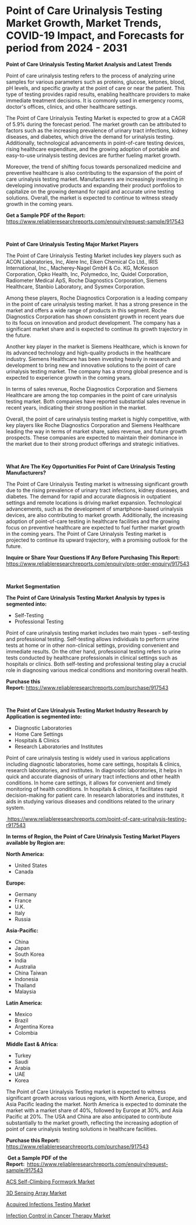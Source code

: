 <p><h1>Point of Care Urinalysis Testing Market Growth, Market Trends, COVID-19 Impact, and Forecasts for period from 2024 - 2031</h1></p><p><strong>Point of Care Urinalysis Testing Market Analysis and Latest Trends</strong></p>
<p><p>Point of care urinalysis testing refers to the process of analyzing urine samples for various parameters such as proteins, glucose, ketones, blood, pH levels, and specific gravity at the point of care or near the patient. This type of testing provides rapid results, enabling healthcare providers to make immediate treatment decisions. It is commonly used in emergency rooms, doctor's offices, clinics, and other healthcare settings.</p><p>The Point of Care Urinalysis Testing Market is expected to grow at a CAGR of 5.9% during the forecast period. The market growth can be attributed to factors such as the increasing prevalence of urinary tract infections, kidney diseases, and diabetes, which drive the demand for urinalysis testing. Additionally, technological advancements in point-of-care testing devices, rising healthcare expenditure, and the growing adoption of portable and easy-to-use urinalysis testing devices are further fueling market growth.</p><p>Moreover, the trend of shifting focus towards personalized medicine and preventive healthcare is also contributing to the expansion of the point of care urinalysis testing market. Manufacturers are increasingly investing in developing innovative products and expanding their product portfolios to capitalize on the growing demand for rapid and accurate urine testing solutions. Overall, the market is expected to continue to witness steady growth in the coming years.</p></p>
<p><strong>Get a Sample PDF of the Report:&nbsp;</strong> <a href="https://www.reliableresearchreports.com/enquiry/request-sample/917543">https://www.reliableresearchreports.com/enquiry/request-sample/917543</a></p>
<p>&nbsp;</p>
<p><strong>Point of Care Urinalysis Testing Major Market Players</strong></p>
<p><p>The Point of Care Urinalysis Testing Market includes key players such as ACON Laboratories, Inc, Alere Inc, Eiken Chemical Co Ltd., IRIS International, Inc., Macherey-Nagel GmbH & Co. KG, McKesson Corporation, Opko Health, Inc, Polymedco, Inc, Quidel Corporation, Radiometer Medical ApS, Roche Diagnostics Corporation, Siemens Healthcare, Stanbio Laboratory, and Sysmex Corporation.</p><p>Among these players, Roche Diagnostics Corporation is a leading company in the point of care urinalysis testing market. It has a strong presence in the market and offers a wide range of products in this segment. Roche Diagnostics Corporation has shown consistent growth in recent years due to its focus on innovation and product development. The company has a significant market share and is expected to continue its growth trajectory in the future.</p><p>Another key player in the market is Siemens Healthcare, which is known for its advanced technology and high-quality products in the healthcare industry. Siemens Healthcare has been investing heavily in research and development to bring new and innovative solutions to the point of care urinalysis testing market. The company has a strong global presence and is expected to experience growth in the coming years.</p><p>In terms of sales revenue, Roche Diagnostics Corporation and Siemens Healthcare are among the top companies in the point of care urinalysis testing market. Both companies have reported substantial sales revenue in recent years, indicating their strong position in the market.</p><p>Overall, the point of care urinalysis testing market is highly competitive, with key players like Roche Diagnostics Corporation and Siemens Healthcare leading the way in terms of market share, sales revenue, and future growth prospects. These companies are expected to maintain their dominance in the market due to their strong product offerings and strategic initiatives.</p></p>
<p>&nbsp;</p>
<p><strong>What Are The Key Opportunities For Point of Care Urinalysis Testing Manufacturers?</strong></p>
<p><p>The Point of Care Urinalysis Testing market is witnessing significant growth due to the rising prevalence of urinary tract infections, kidney diseases, and diabetes. The demand for rapid and accurate diagnosis in outpatient settings and remote locations is driving market expansion. Technological advancements, such as the development of smartphone-based urinalysis devices, are also contributing to market growth. Additionally, the increasing adoption of point-of-care testing in healthcare facilities and the growing focus on preventive healthcare are expected to fuel further market growth in the coming years. The Point of Care Urinalysis Testing market is projected to continue its upward trajectory, with a promising outlook for the future.</p></p>
<p><strong>Inquire or Share Your Questions If Any Before Purchasing This Report:</strong> <a href="https://www.reliableresearchreports.com/enquiry/pre-order-enquiry/917543">https://www.reliableresearchreports.com/enquiry/pre-order-enquiry/917543</a></p>
<p>&nbsp;</p>
<p><strong>Market Segmentation</strong></p>
<p><strong>The Point of Care Urinalysis Testing Market Analysis by types is segmented into:</strong></p>
<p><ul><li>Self-Testing</li><li>Professional Testing</li></ul></p>
<p><p>Point of care urinalysis testing market includes two main types - self-testing and professional testing. Self-testing allows individuals to perform urine tests at home or in other non-clinical settings, providing convenient and immediate results. On the other hand, professional testing refers to urine tests conducted by healthcare professionals in clinical settings such as hospitals or clinics. Both self-testing and professional testing play a crucial role in diagnosing various medical conditions and monitoring overall health.</p></p>
<p><strong>Purchase this Report:&nbsp;</strong><a href="https://www.reliableresearchreports.com/purchase/917543">https://www.reliableresearchreports.com/purchase/917543</a></p>
<p>&nbsp;</p>
<p><strong>The Point of Care Urinalysis Testing Market Industry Research by Application is segmented into:</strong></p>
<p><ul><li>Diagnostic Laboratories</li><li>Home Care Settings</li><li>Hospitals & Clinics</li><li>Research Laboratories and Institutes</li></ul></p>
<p><p>Point of care urinalysis testing is widely used in various applications including diagnostic laboratories, home care settings, hospitals & clinics, research laboratories, and institutes. In diagnostic laboratories, it helps in quick and accurate diagnosis of urinary tract infections and other health conditions. In home care settings, it allows for convenient and timely monitoring of health conditions. In hospitals & clinics, it facilitates rapid decision-making for patient care. In research laboratories and institutes, it aids in studying various diseases and conditions related to the urinary system.</p></p>
<p><a href="https://www.reliableresearchreports.com/point-of-care-urinalysis-testing-r917543">&nbsp;https://www.reliableresearchreports.com/point-of-care-urinalysis-testing-r917543</a></p>
<p><strong>In terms of Region, the Point of Care Urinalysis Testing Market Players available by Region are:</strong></p>
<p>
    <p> <strong> North America: </strong>
        <ul>
            <li>United States</li>
            <li>Canada</li>
        </ul>
        </p> 
    <p> <strong> Europe: </strong>
        <ul>
            <li>Germany</li>
            <li>France</li>
            <li>U.K.</li>
            <li>Italy</li>
            <li>Russia</li>
        </ul>
        </p> 
    <p> <strong> Asia-Pacific: </strong>
        <ul>
            <li>China</li>
            <li>Japan</li>
            <li>South Korea</li>
            <li>India</li>
            <li>Australia</li>
            <li>China Taiwan</li>
            <li>Indonesia</li>
            <li>Thailand</li>
            <li>Malaysia</li>
        </ul>
        </p> 
    <p> <strong> Latin America: </strong>
        <ul>
            <li>Mexico</li>
            <li>Brazil</li>
            <li>Argentina Korea</li>
            <li>Colombia</li>
        </ul>
        </p> 
    <p> <strong> Middle East & Africa: </strong>
        <ul>
            <li>Turkey</li>
            <li>Saudi</li>
            <li>Arabia</li>
            <li>UAE</li>
            <li>Korea</li>
        </ul>
    </p>
    </p>
<p><p>The Point of Care Urinalysis Testing market is expected to witness significant growth across various regions, with North America, Europe, and Asia Pacific leading the market. North America is expected to dominate the market with a market share of 40%, followed by Europe at 30%, and Asia Pacific at 20%. The USA and China are also anticipated to contribute substantially to the market growth, reflecting the increasing adoption of point of care urinalysis testing solutions in healthcare facilities.</p></p>
<p><strong>Purchase this Report: </strong><a href="https://www.reliableresearchreports.com/purchase/917543">https://www.reliableresearchreports.com/purchase/917543</a></p>
<p>&nbsp;<strong>Get a Sample PDF of the Report:&nbsp;&nbsp;</strong><a href="https://www.reliableresearchreports.com/enquiry/request-sample/917543">https://www.reliableresearchreports.com/enquiry/request-sample/917543</a></p>
<p><strong></strong></p>
<p><p><a href="https://www.linkedin.com/pulse/acs-self-climbing-formwork-market-furnishes-information-share-93a8f">ACS Self-Climbing Formwork Market</a></p><p><a href="https://www.linkedin.com/pulse/3d-sensing-array-market-size-outlook-forecast-2024-2031-o9xie">3D Sensing Array Market</a></p><p><a href="https://github.com/susanjprice2023/Market-Research-Report-List-1/blob/main/acquired-infections-testing-market.md">Acquired Infections Testing Market</a></p><p><a href="https://github.com/ElmoRunolfsson2023/Market-Research-Report-List-1/blob/main/infection-control-in-cancer-therapy-market.md">Infection Control in Cancer Therapy Market</a></p></p>